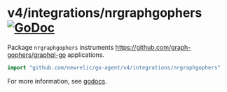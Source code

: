 # v4/integrations/nrgraphgophers [![GoDoc](https://godoc.org/github.com/newrelic/go-agent/v4/integrations/nrgraphgophers?status.svg)](https://godoc.org/github.com/newrelic/go-agent/v4/integrations/nrgraphgophers)

Package `nrgraphgophers` instruments https://github.com/graph-gophers/graphql-go applications.

```go
import "github.com/newrelic/go-agent/v4/integrations/nrgraphgophers"
```

For more information, see
[godocs](https://godoc.org/github.com/newrelic/go-agent/v4/integrations/nrgraphgophers).
